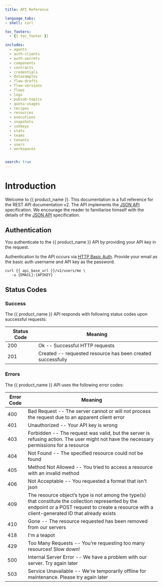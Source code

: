 ```yaml
---
title: API Reference

language_tabs:
- shell: curl

toc_footers:
  - {{ toc_footer }}

includes:
  - agents
  - auth-clients
  - auth-secrets
  - components
  - contracts
  - credentials
  - datasamples
  - flow-drafts
  - flow-versions
  - flows
  - logs
  - pubsub-topics
  - quota-usages
  - recipes
  - resources
  - executions
  - snapshots
  - sshkeys
  - stats
  - teams
  - tenants
  - users
  - workspaces


search: true
---
```


# Introduction

Welcome to {{ product_name }}. This documentation is a full reference for the REST API documentation v2.
The API implements the [JSON API](http://jsonapi.org) specification. We encourage the reader to familiarise himself
with the details of the [JSON API](http://jsonapi.org) specification.


## Authentication

You authenticate to the {{ product_name }} API by providing your API key in the request.

Authentication to the API occurs via [HTTP Basic Auth](http://en.wikipedia.org/wiki/Basic_access_authentication). Provide your email as the basic auth username and API key as the password.

```shell
curl {{ api_base_url }}/v2/users/me \
   -u {EMAIL}:{APIKEY}
```


## Status Codes

### Success

The {{ product_name }} API responds with following status codes upon successful requests:


Status Code | Meaning
---------- | -------
200 | Ok -- Successful HTTP requests
201 | Created --  requested resource has been created successfully

### Errors

The {{ product_name }} API uses the following error codes:


Error Code | Meaning
---------- | -------
400 | Bad Request -- The server cannot or will not process the request due to an apparent client error
401 | Unauthorized -- Your API key is wrong
403 | Forbidden -- The request was valid, but the server is refusing action. The user might not have the necessary permissions for a resource
404 | Not Found -- The specified resource could not be found
405 | Method Not Allowed -- You tried to access a resource with an invalid method
406 | Not Acceptable -- You requested a format that isn't json
409 | The resource object’s type is not among the type(s) that constitute the collection represented by the endpoint or a POST request to create a resource with a client-generated ID that already exists
410 | Gone -- The resource requested has been removed from our servers
418 | I'm a teapot
429 | Too Many Requests -- You're requesting too many resources! Slow down!
500 | Internal Server Error -- We have a problem with our server. Try again later
503 | Service Unavailable -- We're temporarily offline for maintenance. Please try again later
